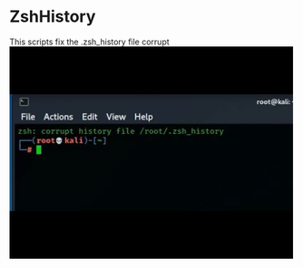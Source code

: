 # ZshHistory
This scripts fix the .zsh_history file corrupt
<img src="https://github.com/prashik287/ZshHistory/blob/main/images/hqdefault.jpg?raw=true" width="500px">
